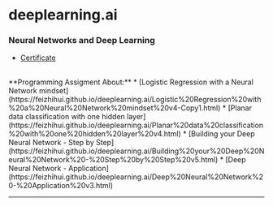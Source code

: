 # deeplearning.ai

### Neural Networks and Deep Learning
- [Certificate](https://feizhihui.github.io/deeplearning.ai/deeplearning.ai/_Certificate/Neural%20Networks%20and%20Deep%20Learning.pdf)
<br>
**Programming Assigment About:**
* [Logistic Regression with a Neural Network mindset](https://feizhihui.github.io/deeplearning.ai/Logistic%20Regression%20with%20a%20Neural%20Network%20mindset%20v4-Copy1.html)
* [Planar data classification with one hidden layer](https://feizhihui.github.io/deeplearning.ai/Planar%20data%20classification%20with%20one%20hidden%20layer%20v4.html)
* [Building your Deep Neural Network - Step by Step](https://feizhihui.github.io/deeplearning.ai/Building%20your%20Deep%20Neural%20Network%20-%20Step%20by%20Step%20v5.html)
* [Deep Neural Network - Application](https://feizhihui.github.io/deeplearning.ai/Deep%20Neural%20Network%20-%20Application%20v3.html)

---
